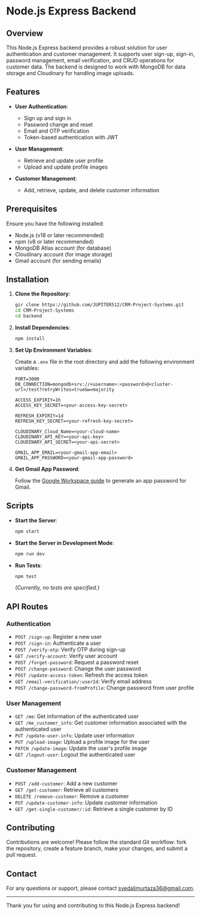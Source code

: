 # Node.js Express Backend

## Overview

This Node.js Express backend provides a robust solution for user authentication and customer management. It supports user sign-up, sign-in, password management, email verification, and CRUD operations for customer data. The backend is designed to work with MongoDB for data storage and Cloudinary for handling image uploads.

## Features

- **User Authentication**:
  - Sign up and sign in
  - Password change and reset
  - Email and OTP verification
  - Token-based authentication with JWT

- **User Management**:
  - Retrieve and update user profile
  - Upload and update profile images

- **Customer Management**:
  - Add, retrieve, update, and delete customer information

## Prerequisites

Ensure you have the following installed:

- Node.js (v18 or later recommended)
- npm (v8 or later recommended)
- MongoDB Atlas account (for database)
- Cloudinary account (for image storage)
- Gmail account (for sending emails)

## Installation

1. **Clone the Repository**:

    ```bash
    gir clone https://github.com/JUPITER512/CRM-Project-Systems.git
    cd CRM-Project-Systems
    cd backend
    ```

2. **Install Dependencies**:

    ```bash
    npm install
    ```

3. **Set Up Environment Variables**:

    Create a `.env` file in the root directory and add the following environment variables:

    ```plaintext
    PORT=3000
    DB_CONNECTION=mongodb+srv://<username>:<password>@<cluster-url>/test?retryWrites=true&w=majority

    ACCESS_EXPIRIY=1h
    ACCESS_KEY_SECRET=<your-access-key-secret>

    REFRESH_EXPIRIY=1d
    REFRESH_KEY_SECRET=<your-refresh-key-secret>

    CLOUDINARY_Cloud_Name=<your-cloud-name>
    CLOUDINARY_API_KEY=<your-api-key>
    CLOUDINARY_API_SECRET=<your-api-secret>

    GMAIL_APP_EMAIL=<your-gmail-app-email>
    GMAIL_APP_PASSWORD=<your-gmail-app-password>
    ```

4. **Get Gmail App Password**:

    Follow the [Google Workspace guide](https://knowledge.workspace.google.com/kb/how-to-create-app-passwords-000009237) to generate an app password for Gmail.

## Scripts

- **Start the Server**:

    ```bash
    npm start
    ```

- **Start the Server in Development Mode**:

    ```bash
    npm run dev
    ```

- **Run Tests**:

    ```bash
    npm test
    ```

    *(Currently, no tests are specified.)*

## API Routes

### Authentication

- `POST /sign-up`: Register a new user
- `POST /sign-in`: Authenticate a user
- `POST /verify-otp`: Verify OTP during sign-up
- `GET /verify-account`: Verify user account
- `POST /forget-password`: Request a password reset
- `POST /change-password`: Change the user password
- `POST /update-access-token`: Refresh the access token
- `GET /email-verification/:userId`: Verify email address
- `POST /change-password-fromProfile`: Change password from user profile

### User Management

- `GET /me`: Get information of the authenticated user
- `GET /me_customer_info`: Get customer information associated with the authenticated user
- `PUT /update-user-info`: Update user information
- `PUT /upload-image`: Upload a profile image for the user
- `PATCH /update-image`: Update the user's profile image
- `GET /logout-user`: Logout the authenticated user

### Customer Management

- `POST /add-customer`: Add a new customer
- `GET /get-customer`: Retrieve all customers
- `DELETE /remove-customer`: Remove a customer
- `PUT /update-customer-info`: Update customer information
- `GET /get-single-customer/:id`: Retrieve a single customer by ID


## Contributing

Contributions are welcome! Please follow the standard Git workflow: fork the repository, create a feature branch, make your changes, and submit a pull request.

## Contact

For any questions or support, please contact [syedalimurtaza36@gmail.com](mailto:syedalimurtaza36@example.com).

---

Thank you for using and contributing to this Node.js Express backend!
